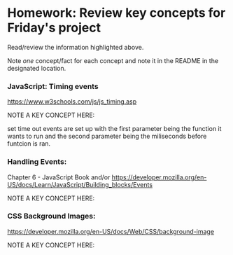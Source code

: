 # Homework: Review key concepts for Friday's project

Read/review the information highlighted above.

Note *one* concept/fact for each concept and note it in the README in the designated location.

### JavaScript: Timing events
https://www.w3schools.com/js/js_timing.asp

NOTE A KEY CONCEPT HERE:

set time out events are set up with the first parameter being the function it wants to run and the second parameter being the miliseconds before funtcion is ran.


### Handling Events: 
Chapter 6 - JavaScript Book and/or https://developer.mozilla.org/en-US/docs/Learn/JavaScript/Building_blocks/Events

NOTE A KEY CONCEPT HERE:


### CSS Background Images: 
https://developer.mozilla.org/en-US/docs/Web/CSS/background-image

NOTE A KEY CONCEPT HERE:

